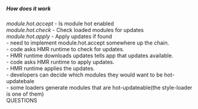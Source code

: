 <section>
<h5>How does it work</h5>
<div><i class="fragment zoom-in highlight-current-green">module.hot.accept</i> - Is module hot enabled</div>
<div><i class="fragment zoom-in highlight-current-green">module.hot.check</i> - Check loaded modules for updates</div>
<div><i class="fragment zoom-in highlight-current-green">module.hot.apply</i> -  Apply updates if found</div>
<aside class="notes">
- need to implement module.hot.accept somewhere up the chain.</br>
- code asks HMR runtime to check for updates.</br>
- HMR runtime downloads updates tells app that updates available.</br>
- code asks HMR runtime to apply updates.</br>
- HMR runtime applies the updates.</br>
- developers can decide which modules they would want to be hot-updatebale</br>
- some loaders generate modules that are hot-updateable(the style-loader is one of them)</br>
QUESTIONS
</aside>
</section>
